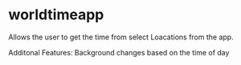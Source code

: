 # worldtimeapp

Allows the user to get the time from select Loacations from the app.

Additonal Features: Background changes based on the time of day

